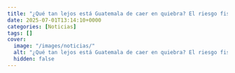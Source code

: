 ```yaml
---
title: "¿Qué tan lejos está Guatemala de caer en quiebra? El riesgo fiscal que pocos se atreven a vislumbrar"
date: 2025-07-01T13:14:10+0000
categories: [Noticias]
tags: []
cover:
  image: "/images/noticias/"
  alt: "¿Qué tan lejos está Guatemala de caer en quiebra? El riesgo fiscal que pocos se atreven a vislumbrar"
  hidden: false
---
```



